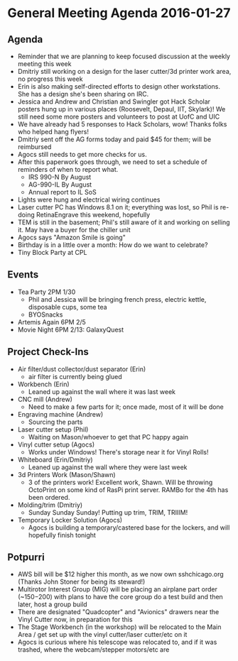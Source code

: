 General Meeting Agenda 2016-01-27
=================================
Agenda
------
- Reminder that we are planning to keep focused discussion at the weekly meeting this week
- Dmitriy still working on a design for the laser cutter/3d printer work area, no progress this week
- Erin is also making self-directed efforts to design other workstations. She has a design she's been sharing on IRC.
- Jessica and Andrew and Christian and Swingler got Hack Scholar posters hung up in various places (Roosevelt, Depaul, IIT, Skylark)! We still need some more posters and volunteers to post at UofC and UIC
- We have already had 5 responses to Hack Scholars, wow! Thanks folks who helped hang flyers!
- Dmitriy sent off the AG forms today and paid $45 for them; will be reimbursed
- Agocs still needs to get more checks for us.
- After this paperwork goes through, we need to set a schedule of reminders of when to report what.
  - IRS 990-N By August
  - AG-990-IL By August
  - Annual report to IL SoS
- Lights were hung and electrical wiring continues
- Laser cutter PC has Windows 8.1 on it; everything was lost, so Phil is re-doing RetinaEngrave this weekend, hopefully
- TEM is still in the basement; Phil's still aware of it and working on selling it. May have a buyer for the chiller unit
- Agocs says "Amazon Smile is going"
- Birthday is in a little over a month: How do we want to celebrate?
- Tiny Block Party at CPL

Events
------
- Tea Party 2PM 1/30
  - Phil and Jessica will be bringing french press, electric kettle, disposable cups, some tea
  - BYOSnacks
- Artemis Again 6PM 2/5
- Movie Night 6PM 2/13: GalaxyQuest

Project Check-Ins
-----------------

- Air filter/dust collector/dust separator (Erin)
  - air filter is currently being glued
- Workbench (Erin)
  - Leaned up against the wall where it was last week
- CNC mill (Andrew)
  - Need to make a few parts for it; once made, most of it will be done
- Engraving machine (Andrew)
  - Sourcing the parts
- Laser cutter setup (Phil)
  - Waiting on Mason/whoever to get that PC happy again
- Vinyl cutter setup (Agocs)
  - Works under Windows! There's storage near it for Vinyl Rolls!
- Whiteboard (Erin/Dmitriy)
  - Leaned up against the wall where they were last week
- 3d Printers Work (Mason/Shawn)
  - 3 of the printers work! Excellent work, Shawn. Will be throwing OctoPrint on some kind of RasPi print server. RAMBo for the 4th has been ordered.
- Molding/trim (Dmitriy)
  - Sunday Sunday Sunday! Putting up trim, TRIM, TRIIIM!
- Temporary Locker Solution (Agocs)
  - Agocs is building a temporary/castered base for the lockers, and will hopefully finish tonight

Potpurri
--------
- AWS bill will be $12 higher this month, as we now own sshchicago.org (Thanks John Stoner for being its steward!)
- Multirotor Interest Group (MIG) will be placing an airplane part order (~$150-$200) with plans to have the core group do a test build and then later, host a group build
- There are designated "Quadcopter" and "Avionics" drawers near the Vinyl Cutter now, in preparation for this
- The Stage Workbench (in the workshop) will be relocated to the Main Area / get set up with the vinyl cutter/laser cutter/etc on it
- Agocs is curious where his telescope was relocated to, and if it was trashed, where the webcam/stepper motors/etc are

